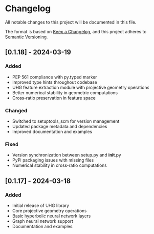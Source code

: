# Changelog

All notable changes to this project will be documented in this file.

The format is based on [Keep a Changelog](https://keepachangelog.com/en/1.0.0/),
and this project adheres to [Semantic Versioning](https://semver.org/spec/v2.0.0.html).

## [0.1.18] - 2024-03-19

### Added
- PEP 561 compliance with py.typed marker
- Improved type hints throughout codebase
- UHG feature extraction module with projective geometry operations
- Better numerical stability in geometric computations
- Cross-ratio preservation in feature space

### Changed
- Switched to setuptools_scm for version management
- Updated package metadata and dependencies
- Improved documentation and examples

### Fixed
- Version synchronization between setup.py and __init__.py
- PyPI packaging issues with missing files
- Numerical stability in cross-ratio computations

## [0.1.17] - 2024-03-18

### Added
- Initial release of UHG library
- Core projective geometry operations
- Basic hyperbolic neural network layers
- Graph neural network support
- Documentation and examples 